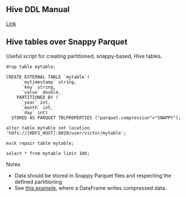 ## Hive DDL Manual
[Link](https://cwiki.apache.org/confluence/display/Hive/LanguageManual+DDL)

## Hive tables over Snappy Parquet

Useful script for creating partitioned, snappy-based, Hive tables.

```
drop table mytable;

CREATE EXTERNAL TABLE `mytable`(
	  `mytimestamp` string, 
	  `key` string, 	  
	  `value` double, 
	PARTITIONED BY ( 
	  `year` int, 
	  `month` int, 
      `day` int)
  STORED AS PARQUET TBLPROPERTIES ("parquet.compression"="SNAPPY");
  
alter table mytable set location 'hdfs://[HDFS_HOST]:8020/user/victor/mytable';
  
msck repair table mytable;
  
select * from mytable limit 100;
```

Notes

 - Data should be stored in Snappy Parquet files and respecting the defined partitioning
 - See [this example](../spark/spark.md#add-dynamic-partitions-to-a-dataframe), where a DataFrame writes compressed data.